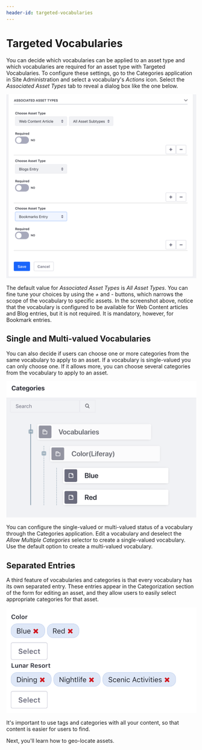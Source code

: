 ```yaml
---
header-id: targeted-vocabularies
---
```


# Targeted Vocabularies

You can decide which vocabularies can be applied to an asset type and which
vocabularies are required for an asset type with Targeted Vocabularies. To
configure these settings, go to the Categories application in Site
Administration and select a vocabulary's *Actions* icon. Select the *Associated
Asset Types* tab to reveal a dialog box like the one below.

![Figure 1: You can target vocabularies by checking the *Allow Multiple Categories* selector and then selecting the Asset Types.](../../../images/targeted-vocabularies.png)

The default value for *Associated Asset Types* is *All Asset Types*. You can
fine tune your choices by using the *+* and *-* buttons, which narrows the scope
of the vocabulary to specific assets. In the screenshot above, notice that the
vocabulary is configured to be available for Web Content articles and Blog
entries, but it is not required. It is mandatory, however, for Bookmark entries.

## Single and Multi-valued Vocabularies

You can also decide if users can choose one or more categories from the same
vocabulary to apply to an asset. If a vocabulary is single-valued you can only
choose one. If it allows more, you can choose several categories from the
vocabulary to apply to an asset.

![Figure 2: Multi-valued vocabularies allow multiple categories from the vocabulary to be applied to an asset. Single-valued vocabularies only allow one category from the vocabulary to be applied. Here, the *Dining* and *Nightlife* categories are selected to be applied but the *Scenic Adventures* category is not.](../../../images/multi-valued-vocabularies.png)

You can configure the single-valued or multi-valued status of a vocabulary
through the Categories application. Edit a vocabulary and deselect the *Allow
Multiple Categories* selector to create a single-valued vocabulary. Use the
default option to create a multi-valued vocabulary.

## Separated Entries

A third feature of vocabularies and categories is that every vocabulary has its
own separated entry. These entries appear in the Categorization section of the
form for editing an asset, and they allow users to easily select appropriate
categories for that asset.

![Figure 3: Vocabularies have their own entries, making it easy to select available categories.](../../../images/separated-entries.png)

It's important to use tags and categories with all your content, so that content
is easier for users to find. 

Next, you'll learn how to geo-locate assets.
